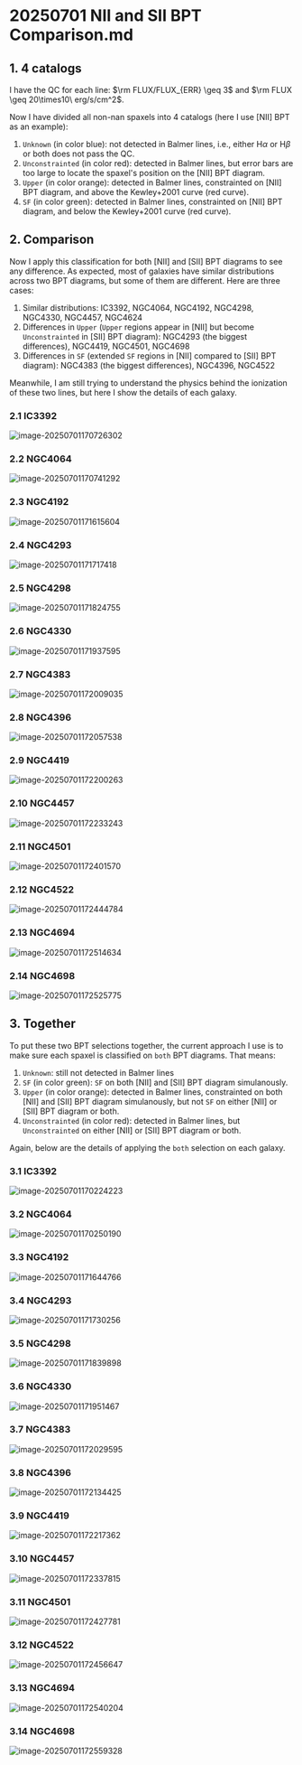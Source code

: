 # 20250701 NII and SII BPT Comparison.md

## 1. 4 catalogs

I have the QC for each line: $\rm FLUX/FLUX_{ERR} \geq 3$ and $\rm FLUX \geq 20\times10\ erg/s/cm^2$. 

Now I have divided all non-nan spaxels into 4 catalogs (here I use [NII] BPT as an example):

1. `Unknown` (in color blue): not detected in Balmer lines, i.e., either H$\alpha$ or H$\beta$ or both does not pass the QC. 
2. `Unconstrainted` (in color red): detected in Balmer lines, but error bars are too large to locate the spaxel's position on the [NII] BPT diagram. 
3. `Upper` (in color orange): detected in Balmer lines, constrainted on [NII] BPT diagram, and above the Kewley+2001 curve (red curve). 
4. `SF` (in color green): detected in Balmer lines, constrainted on [NII] BPT diagram, and below the Kewley+2001 curve (red curve). 

## 2. Comparison

Now I apply this classification for both [NII] and [SII] BPT diagrams to see any difference. As expected, most of galaxies have similar distributions across two BPT diagrams, but some of them are different. Here are three cases:

1. Similar distributions: IC3392, NGC4064, NGC4192, NGC4298, NGC4330, NGC4457, NGC4624
2. Differences in `Upper` (`Upper` regions appear in [NII] but become `Unconstrainted` in [SII] BPT diagram): NGC4293 (the biggest differences), NGC4419, NGC4501, NGC4698
3. Differences in `SF` (extended `SF` regions in [NII] compared to [SII] BPT diagram): NGC4383 (the biggest differences), NGC4396, NGC4522

Meanwhile, I am still trying to understand the physics behind the ionization of these two lines, but here I show the details of each galaxy. 

### 2.1 IC3392

![image-20250701170726302](assets/image-20250701170726302.png)

### 2.2 NGC4064

![image-20250701170741292](assets/image-20250701170741292.png)

### 2.3 NGC4192

![image-20250701171615604](assets/image-20250701171615604.png)

### 2.4 NGC4293

![image-20250701171717418](assets/image-20250701171717418.png)

### 2.5 NGC4298

![image-20250701171824755](assets/image-20250701171824755.png)

### 2.6 NGC4330

![image-20250701171937595](assets/image-20250701171937595.png)

### 2.7 NGC4383

![image-20250701172009035](assets/image-20250701172009035.png)

### 2.8 NGC4396

![image-20250701172057538](assets/image-20250701172057538.png)

### 2.9 NGC4419

![image-20250701172200263](assets/image-20250701172200263.png)

### 2.10 NGC4457

![image-20250701172233243](assets/image-20250701172233243.png)

### 2.11 NGC4501

![image-20250701172401570](assets/image-20250701172401570.png)

### 2.12 NGC4522

![image-20250701172444784](assets/image-20250701172444784.png)

### 2.13 NGC4694

![image-20250701172514634](assets/image-20250701172514634.png)

### 2.14 NGC4698

![image-20250701172525775](assets/image-20250701172525775.png)

## 3. Together

To put these two BPT selections together, the current approach I use is to make sure each spaxel is classified on `both` BPT diagrams. That means:

1. `Unknown`: still not detected in Balmer lines
2. `SF` (in color green): `SF` on both [NII] and [SII] BPT diagram simulanously. 
3. `Upper` (in color orange): detected in Balmer lines, constrainted on both [NII] and [SII] BPT diagram simulanously, but not `SF` on either  [NII] or [SII] BPT diagram or both. 
4. `Unconstrainted` (in color red): detected in Balmer lines, but `Unconstrainted` on either  [NII] or [SII] BPT diagram or both. 

Again, below are the details of applying the `both` selection on each galaxy.

### 3.1 IC3392

![image-20250701170224223](assets/image-20250701170224223.png)

### 3.2 NGC4064

![image-20250701170250190](assets/image-20250701170250190.png)

### 3.3 NGC4192

![image-20250701171644766](assets/image-20250701171644766.png)

### 3.4 NGC4293

![image-20250701171730256](assets/image-20250701171730256.png)

### 3.5 NGC4298

![image-20250701171839898](assets/image-20250701171839898.png)

### 3.6 NGC4330

![image-20250701171951467](assets/image-20250701171951467.png)

### 3.7 NGC4383

![image-20250701172029595](assets/image-20250701172029595.png)

### 3.8 NGC4396

![image-20250701172134425](assets/image-20250701172134425.png)

### 3.9 NGC4419

![image-20250701172217362](assets/image-20250701172217362.png)

### 3.10 NGC4457

![image-20250701172337815](assets/image-20250701172337815.png)

### 3.11 NGC4501

![image-20250701172427781](assets/image-20250701172427781.png)

### 3.12 NGC4522

![image-20250701172456647](assets/image-20250701172456647.png)

### 3.13 NGC4694

![image-20250701172540204](assets/image-20250701172540204.png)

### 3.14 NGC4698

![image-20250701172559328](assets/image-20250701172559328.png)
